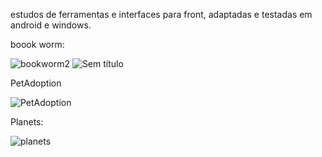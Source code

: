 estudos de ferramentas e interfaces para front, adaptadas e testadas em android e windows.

boook worm:

![bookworm2](https://user-images.githubusercontent.com/49409538/205353030-ff83e31e-76da-479e-aa33-355223916f5f.png)
![Sem título](https://user-images.githubusercontent.com/49409538/205353040-59411482-5348-4c74-a620-76c56786c43f.png)

PetAdoption

![PetAdoption](https://user-images.githubusercontent.com/49409538/205355264-4d5b4c2e-c86d-44c6-9a1f-defd260b3c61.png)

Planets:

![planets](https://user-images.githubusercontent.com/49409538/205355322-6039f2db-d40d-4589-a0be-6e8cbe4ff13a.png)
